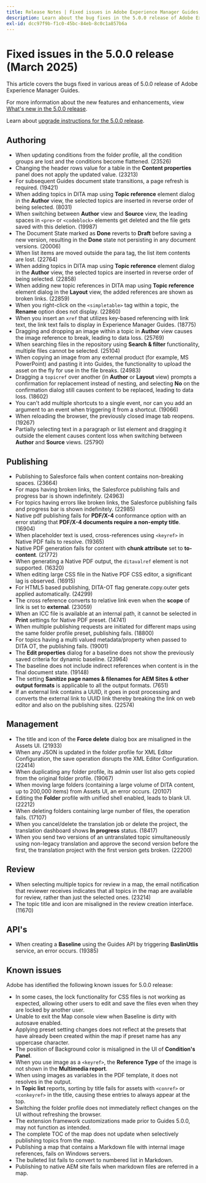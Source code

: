 ```yaml
---
title: Release Notes | Fixed issues in Adobe Experience Manager Guides, 5.0.0 release
description: Learn about the bug fixes in the 5.0.0 release of Adobe Experience Manager Guides.
exl-id: dcc97f9b-f1c0-45bc-84eb-8c0c1a857b6a
---
```

# Fixed issues in the 5.0.0 release (March 2025)

This article covers the bugs fixed in various areas of 5.0.0 release of Adobe Experience Manager Guides.


For more information about the new features and enhancements, view [What's new in the 5.0.0 release](whats-new-5-0-0.md).

Learn about [upgrade instructions for the 5.0.0 release](upgrade-instructions-5-0-0.md).


## Authoring

- When updating conditions from the folder profile, all the condition groups are lost and the conditions become flattened. (23526)
- Changing the header rows value for a table in the **Content properties** panel does not apply the updated value. (23213)
- For subsequent Guides document state transitions, a page refresh is required. (19421)
- When adding topics in DITA map using **Topic reference** element dialog in the **Author** view, the selected topics are inserted in reverse order of being selected. (8031)
- When switching between **Author** view and **Source** view, the leading spaces in `<pre>` or `<codeblock>` elements get deleted and the file gets saved with this deletion. (19987)
- The Document State marked as **Done** reverts to **Draft** before saving a new version, resulting in the **Done** state not persisting in any document versions. (20006)
- When list items are moved outside the para tag, the list item contents are lost. (22764)
- When adding topics in DITA map using **Topic reference** element dialog in the **Author** view, the selected topics are inserted in reverse order of being selected. (22858)
- When adding new topic references in DITA map using **Topic reference** element dialog in the **Layout** view, the added references are shown as broken links. (22859)
- When you right-click on the `<simpletable>` tag within a topic, the **Rename** option does not display. (22860)
- When you insert an `xref` that utilizes key-based referencing with link text, the link text fails to display in Experience Manager Guides. (18775)
- Dragging and dropping an image within a topic in **Author** view causes the image reference to break, leading to data loss. (25769)
- When searching files in the repository using **Search & filter** functionality, multiple files cannot be selected. (25104)
- When copying an image from any external product (for example, MS PowerPoint) and pasting it into Guides, the functionality to upload the asset on the fly for use in the file breaks. (24983)
- Dragging a `topicref` over another (in **Author** or **Layout** view) prompts a confirmation for replacement instead of nesting, and selecting **No** on the confirmation dialog still causes content to be replaced, leading to data loss. (18602)
- You can't add multiple shortcuts to a single event, nor can you add an argument to an event when triggering it from a shortcut. (19066)
- When reloading the browser, the previously closed image tab reopens. (19267)
- Partially selecting text in a paragraph or list element and dragging it outside the element causes content loss when switching between **Author** and **Source** views. (25790)

## Publishing

- Publishing to Salesforce fails when content contains non-breaking spaces. (23664)
- For maps having broken links, the Salesforce publishing fails and progress bar is shown indefinitely. (24963)
- For topics having errors like broken links, the Salesforce publishing fails and progress bar is shown indefinitely. (22985)
- Native pdf publishing fails for **PDF/X-4** conformance option with an error stating that **PDF/X-4 documents require a non-empty title**. (16904)
- When placeholder text is used,  cross-references using `<keyref>` in Native PDF fails to resolve. (19365)
- Native PDF generation fails for content with **chunk attribute** set to **to-content**. (21772)
- When generating a Native PDF output, the `ditavalref` element is not supported. (16320)
- When editing large CSS file in the Native PDF CSS editor, a significant lag is observed. (16915)
- For HTML5 based publishing, DITA-OT flag generate.copy.outer gets applied automatically. (24299)
- The cross reference converts to relative link even when the **scope** of link is set to **external**. (23059)
- When an ICC file is available at an internal path, it cannot be selected in **Print** settings for Native PDF preset. (14741)
- When multiple publishing requests are initiated for different maps using the same folder profile preset, publishing fails. (18800)
- For topics having a multi valued metadata/property when passed to DITA OT, the publishing fails. (19001) 
- The **Edit properties** dialog for a baseline does not show the previously saved criteria for dynamic baseline.  (23964)
- The baseline does not include indirect references when content is in the final document state. (19148)
- The setting **Sanitize page names & filenames for AEM Sites & other output formats** is applicable to all the output formats. (7651)
- If an external link contains a UUID, it goes in post processing and converts the external link to UUID link thereby breaking the link on web editor and also on the publishing sites. (22574)


## Management

- The title and icon of the **Force delete** dialog box are misaligned in the Assets UI. (21933) 
- When any JSON is updated in the folder profile for XML Editor Configuration, the save operation disrupts the XML Editor Configuration. (22414)
- When duplicating any folder profile, its admin user list also gets copied from the original folder profile. (19067)
- When moving large folders (containing a large volume of DITA content, up to 200,000 items) from Assets UI, an error occurs. (20107)
- Editing the **Folder** profile with unified shell enabled, leads to blank UI. (22212)
- When deleting folders containing large number of files, the operation fails. (17107)
- When you cancel/delete the translation job or delete the project, the translation dashboard shows **In progress** status. (18417)
- When you send two versions of an untranslated topic simultaneously using non-legacy translation and approve the second version before the first, the translation project with the first version gets broken. (22200)


## Review

- When selecting multiple topics for review in a map, the email notification that reviewer receives indicates that all topics in the map are available for review, rather than just the selected ones. (23214)
- The topic title and icon are misaligned in the review creation interface. (11670)


## API's

- When creating a **Baseline** using the Guides API by triggering **BaslinUtlis** service, an error occurs. (19385)

## Known issues

Adobe has identified the following known issues for 5.0.0 release:

- In some cases, the lock functionality for CSS files is not working as expected, allowing other users to edit and save the files even when they are locked by another user.
- Unable to exit the Map console view when Baseline is dirty with autosave enabled.
- Applying preset setting changes does not reflect at the presets that have already been created within the map if preset name has any uppercase character.
- The position of Background color is misaligned in the UI of **Condition's Panel**.
- When you use image as a `<keyref>`, the **Reference Type** of the image is not shown in the **Multimedia report**.
- When using images as variables in the PDF template, it does not resolves in the output.
- In **Topic list** reports, sorting by title fails for assets with `<conref>` or `<conkeyref>` in the title, causing these entries to always appear at the top.
- Switching the folder profile does not immediately reflect changes on the UI without refreshing the browser.
- The extension framework customizations made prior to Guides 5.0.0, may not function as intended.
- The complete TOC of the map does not update when selectively publishing topics from the map.
- Publishing a map that contains a Markdown file with internal image references, fails on Windows servers.
- The bulleted list fails to convert to numbered list in Markdown.
- Publishing to native AEM site fails when markdown files are referred in a map.

